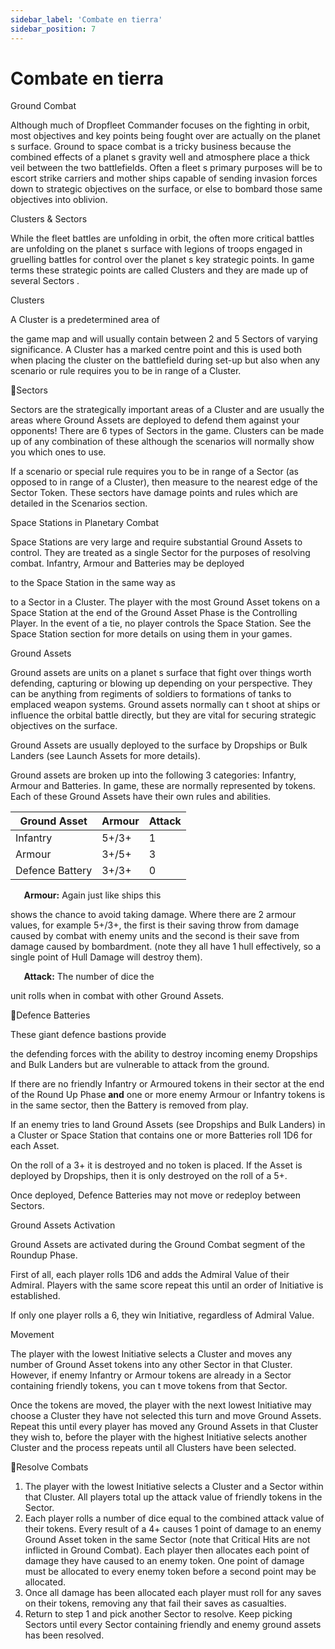 ```yaml
---
sidebar_label: 'Combate en tierra'
sidebar_position: 7
---
```


# Combate en tierra


Ground Combat

Although much of Dropfleet Commander focuses on the fighting in orbit, most objectives and key points being fought over are actually on the planet s surface. Ground to space combat is a tricky business because the combined effects of a planet s gravity well and atmosphere place a thick  veil  between the two battlefields. Often a fleet s primary purposes will be to escort strike carriers and mother ships capable of sending invasion forces down to strategic objectives on the surface, or else to bombard those same objectives into oblivion.

Clusters & Sectors

While the fleet battles are unfolding in orbit, the often more critical battles are unfolding on the planet s surface with legions of troops engaged in gruelling battles for control over the planet s key strategic points. In game terms these strategic points are called  Clusters  and they are made up of several  Sectors .

Clusters

A Cluster is a predetermined area of

the game map and will usually contain between 2 and 5 Sectors of varying significance. A Cluster has a marked centre point and this is used both when placing the cluster on the battlefield during set-up but also when any scenario or rule requires you to be  in range  of a Cluster.

Sectors

Sectors are the strategically important areas of a Cluster and are usually the areas where Ground Assets are deployed to defend them against your opponents! There are 6 types of Sectors in the game. Clusters can be made up of any combination of these although the scenarios will normally show you which ones to use.

If a scenario or special rule requires you to be in range of a Sector (as opposed to in range of a Cluster), then measure to the nearest edge of the Sector Token. These sectors have damage points and rules which are detailed in the Scenarios section.

Space Stations in Planetary Combat

Space Stations are very large and require substantial Ground Assets to control. They are treated as a single Sector for the purposes of resolving combat. Infantry, Armour and Batteries may be deployed

to the Space Station in the same way as

to a Sector in a Cluster. The player with the most Ground Asset tokens on a Space Station at the end of the Ground Asset Phase is the Controlling Player. In the event of a tie, no player controls the Space Station. See the Space Station section for more details on using them in your games.

Ground Assets

Ground assets are units on a planet s surface that fight over things worth defending, capturing or blowing up depending on your perspective. They can be anything from regiments of soldiers to formations of tanks to emplaced weapon systems. Ground assets normally can t shoot at ships or influence the orbital battle directly, but they are vital for securing strategic objectives on the surface.

Ground Assets are usually deployed to the surface by Dropships or Bulk Landers (see Launch Assets for more details).

Ground assets are broken up into the following 3 categories: Infantry, Armour and Batteries. In game, these are normally represented by tokens. Each of these Ground Assets have their own rules and abilities.



|Ground Asset|Armour|Attack|
| - | - | - |
|Infantry|5+/3+|1|
|Armour|3+/5+|3|
|Defence Battery|3+/3+|0|
`   `**Armour:** Again just like ships this

shows the chance to avoid taking damage. Where there are 2 armour values, for example 5+/3+, the first is their saving throw from damage caused by combat with enemy units and the second is their save from damage caused by bombardment. (note they all have 1 hull effectively, so a single point of Hull Damage will destroy them).

`   `**Attack:** The number of dice the

unit rolls when in combat with other Ground Assets.

Defence Batteries

These giant defence bastions provide

the defending forces with the ability to destroy incoming enemy Dropships and Bulk Landers but are vulnerable to attack from the ground.

If there are no friendly Infantry or Armoured tokens in their sector at the end of the Round Up Phase **and** one or more enemy Armour or Infantry tokens is in the same sector, then the Battery is removed from play.

If an enemy tries to land Ground Assets (see Dropships and Bulk Landers) in a Cluster or Space Station that contains one or more Batteries roll 1D6 for each Asset.

On the roll of a 3+ it is destroyed and no token is placed. If the Asset is deployed by Dropships, then it is only destroyed on the roll of a 5+.

Once deployed, Defence Batteries may not move or redeploy between Sectors.

Ground Assets Activation

Ground Assets are activated during the Ground Combat segment of the Roundup Phase.

First of all, each player rolls 1D6 and adds the Admiral Value of their Admiral. Players with the same score repeat this until an order of Initiative is established.

If only one player rolls a 6, they win Initiative, regardless of Admiral Value.

Movement

The player with the lowest Initiative selects a Cluster and moves any number of Ground Asset tokens into any other Sector in that Cluster. However, if enemy Infantry or Armour tokens are already in a Sector containing friendly tokens, you can t move tokens from that Sector.

Once the tokens are moved, the player with the next lowest Initiative may choose a Cluster they have not selected this turn and move Ground Assets. Repeat this until every player has moved any Ground Assets in that Cluster they wish to, before the player with the highest Initiative selects another Cluster and the process repeats until all Clusters have been selected.

Resolve Combats

1. The player with the lowest Initiative selects a Cluster and a Sector within that Cluster. All players total up the attack value of friendly tokens in the Sector.
1. Each player rolls a number of dice equal to the combined attack value of their tokens. Every result of a 4+ causes 1 point of damage to an enemy Ground Asset token in the same Sector (note that Critical Hits are not inflicted in Ground Combat). Each player then allocates each point of damage they have caused to an enemy token. One point of damage must be allocated to every enemy token before a second point may be allocated.
1. Once all damage has been allocated each player must roll for any saves on their tokens, removing any that fail their saves as casualties.
1. Return to step 1 and pick another Sector to resolve. Keep picking Sectors until every Sector containing friendly and enemy ground assets has been resolved.
